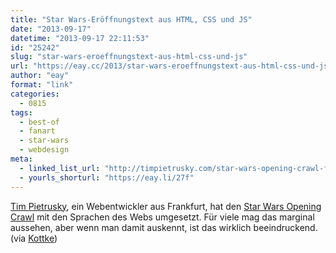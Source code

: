 ```yaml
---
title: "Star Wars-Eröffnungstext aus HTML, CSS und JS"
date: "2013-09-17"
datetime: "2013-09-17 22:11:53"
id: "25242"
slug: "star-wars-eroeffnungstext-aus-html-css-und-js"
url: "https://eay.cc/2013/star-wars-eroeffnungstext-aus-html-css-und-js/"
author: "eay"
format: "link"
categories:
  - 0815
tags:
  - best-of
  - fanart
  - star-wars
  - webdesign
meta:
  - linked_list_url: "http://timpietrusky.com/star-wars-opening-crawl-from-1977"
  - yourls_shorturl: "https://eay.li/27f"
---
```


[Tim Pietrusky](http://timpietrusky.com/), ein Webentwickler aus Frankfurt, hat den [Star Wars Opening Crawl](https://en.wikipedia.org/wiki/Star_Wars_opening_crawl) mit den Sprachen des Webs umgesetzt. Für viele mag das marginal aussehen, aber wenn man damit auskennt, ist das wirklich beeindruckend. (via [Kottke](http://kottke.org/13/09/star-wars-opening-crawl-done-with-htmlcss))
